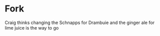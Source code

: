 # Fork

Craig thinks changing the Schnapps for Drambuie and the ginger ale for lime juice is the way to go